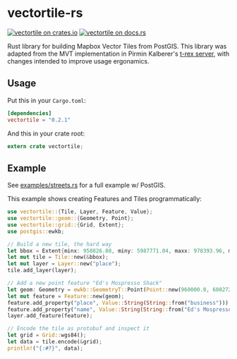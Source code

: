 vectortile-rs
=============

[![vectortile on crates.io](https://img.shields.io/crates/v/vectortile.svg)](https://crates.io/crates/vectortile)
[![vectortile on docs.rs](https://docs.rs/vectortile/badge.svg)](https://docs.rs/vectortile)

Rust library for building Mapbox Vector Tiles from PostGIS.
This library was adapted from the MVT implementation in Pirmin Kalberer's [t-rex server](https://github.com/pka/t-rex), with changes intended to improve usage ergonamics.

## Usage
Put this in your `Cargo.toml`:

```toml
[dependencies]
vectortile = "0.2.1"
```

And this in your crate root:

```rust
extern crate vectortile;
```

## Example
See [examples/streets.rs](examples/streets.rs) for a full example w/ PostGIS.

This example shows creating Features and Tiles programmatically:
```rust
use vectortile::{Tile, Layer, Feature, Value};
use vectortile::geom::{Geometry, Point};
use vectortile::grid::{Grid, Extent};
use postgis::ewkb;

// Build a new tile, the hard way
let bbox = Extent{minx: 958826.08, miny: 5987771.04, maxx: 978393.96, maxy: 6007338.92};
let mut tile = Tile::new(&bbox);
let mut layer = Layer::new("place");
tile.add_layer(layer);

// Add a new point feature "Ed's Mospresso Shack"
let geom: Geometry = ewkb::GeometryT::Point(Point::new(960000.0, 6002729.0, Some(3857)));
let mut feature = Feature::new(geom);
feature.add_property("place", Value::String(String::from("business")));
feature.add_property("name", Value::String(String::from("Ed's Mospresso Shack")));
layer.add_feature(feature);

// Encode the tile as protobuf and inspect it
let grid = Grid::wgs84();
let data = tile.encode(&grid);
println!("{:#?}", data);
```

